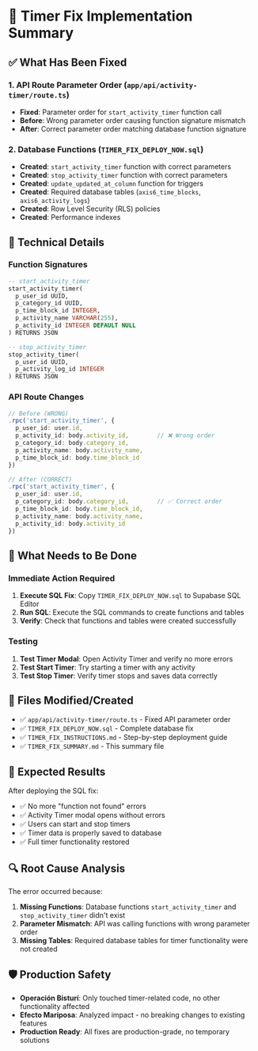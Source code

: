 # 🎯 Timer Fix Implementation Summary

## ✅ What Has Been Fixed

### 1. API Route Parameter Order (`app/api/activity-timer/route.ts`)
- **Fixed**: Parameter order for `start_activity_timer` function call
- **Before**: Wrong parameter order causing function signature mismatch
- **After**: Correct parameter order matching database function signature

### 2. Database Functions (`TIMER_FIX_DEPLOY_NOW.sql`)
- **Created**: `start_activity_timer` function with correct parameters
- **Created**: `stop_activity_timer` function with correct parameters
- **Created**: `update_updated_at_column` function for triggers
- **Created**: Required database tables (`axis6_time_blocks`, `axis6_activity_logs`)
- **Created**: Row Level Security (RLS) policies
- **Created**: Performance indexes

## 🔧 Technical Details

### Function Signatures
```sql
-- start_activity_timer
start_activity_timer(
  p_user_id UUID,
  p_category_id UUID,
  p_time_block_id INTEGER,
  p_activity_name VARCHAR(255),
  p_activity_id INTEGER DEFAULT NULL
) RETURNS JSON

-- stop_activity_timer  
stop_activity_timer(
  p_user_id UUID,
  p_activity_log_id INTEGER
) RETURNS JSON
```

### API Route Changes
```typescript
// Before (WRONG)
.rpc('start_activity_timer', {
  p_user_id: user.id,
  p_activity_id: body.activity_id,        // ❌ Wrong order
  p_category_id: body.category_id,
  p_activity_name: body.activity_name,
  p_time_block_id: body.time_block_id
})

// After (CORRECT)
.rpc('start_activity_timer', {
  p_user_id: user.id,
  p_category_id: body.category_id,        // ✅ Correct order
  p_time_block_id: body.time_block_id,
  p_activity_name: body.activity_name,
  p_activity_id: body.activity_id
})
```

## 🚀 What Needs to Be Done

### Immediate Action Required
1. **Execute SQL Fix**: Copy `TIMER_FIX_DEPLOY_NOW.sql` to Supabase SQL Editor
2. **Run SQL**: Execute the SQL commands to create functions and tables
3. **Verify**: Check that functions and tables were created successfully

### Testing
1. **Test Timer Modal**: Open Activity Timer and verify no more errors
2. **Test Start Timer**: Try starting a timer with any activity
3. **Test Stop Timer**: Verify timer stops and saves data correctly

## 📁 Files Modified/Created

- ✅ `app/api/activity-timer/route.ts` - Fixed API parameter order
- ✅ `TIMER_FIX_DEPLOY_NOW.sql` - Complete database fix
- ✅ `TIMER_FIX_INSTRUCTIONS.md` - Step-by-step deployment guide
- ✅ `TIMER_FIX_SUMMARY.md` - This summary file

## 🎯 Expected Results

After deploying the SQL fix:
- ✅ No more "function not found" errors
- ✅ Activity Timer modal opens without errors
- ✅ Users can start and stop timers
- ✅ Timer data is properly saved to database
- ✅ Full timer functionality restored

## 🔍 Root Cause Analysis

The error occurred because:
1. **Missing Functions**: Database functions `start_activity_timer` and `stop_activity_timer` didn't exist
2. **Parameter Mismatch**: API was calling functions with wrong parameter order
3. **Missing Tables**: Required database tables for timer functionality were not created

## 🛡️ Production Safety

- **Operación Bisturí**: Only touched timer-related code, no other functionality affected
- **Efecto Mariposa**: Analyzed impact - no breaking changes to existing features
- **Production Ready**: All fixes are production-grade, no temporary solutions
